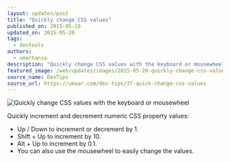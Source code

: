 ```yaml
---
layout: updates/post
title: "Quickly change CSS values"
published_on: 2015-05-16
updated_on: 2015-05-20
tags:
  - devtools
authors:
  - umarhansa
description: "Quickly change CSS values with the keyboard or mousewheel"
featured_image: /web/updates/images/2015-05-20-quickly-change-css-values-with-the-keyboard-or-mousewheel/quick-change-css-values.gif
source_name: DevTips
source_url: https://umaar.com/dev-tips/37-quick-change-css-values
---
```

<img src="/web/updates/images/2015-05-20-quickly-change-css-values-with-the-keyboard-or-mousewheel/quick-change-css-values.gif" alt="Quickly change CSS values with the keyboard or mousewheel">

Quickly increment and decrement numeric CSS property values:

<ul>
<li>Up / Down to increment or decrement by 1.</li>
<li>Shift + Up to increment by 10.</li>
<li>Alt + Up to increment by 0.1.</li>
<li>You can also use the mousewheel to easily change the values.</li>
</ul>
